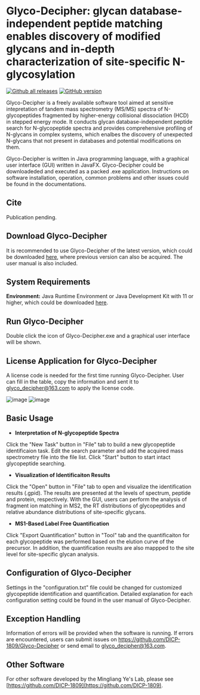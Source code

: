 # Glyco-Decipher: glycan database-independent peptide matching enables discovery of modified glycans and in-depth characterization of site-specific N-glycosylation #

[![Github all releases](https://img.shields.io/github/downloads/DICP-1809/Glyco-Decipher/total.svg)](https://github.com/DICP-1809/Glyco-Decipher/releases/)
[![GitHub version](https://img.shields.io/github/v/release/DICP-1809/Glyco-Decipher.svg)](https://github.com/DICP-1809/Glyco-Decipher/releases/tag/v1.0.2)

Glyco-Decipher is a freely available software tool aimed at sensitive intepretation of tandem mass spectrometry (MS/MS) spectra of N-glycopeptides fragmented by higher-energy collisional dissociation (HCD) in stepped energy mode. It conducts glycan database-independent peptide search for N-glycopeptide spectra and provides comprehensive profiling of N-glycans in complex systems, which enalbes the discovery of unexpected N-glycans that not present in databases and potential modifications on them.

Glyco-Decipher is written in Java programming language, with a graphical user interface (GUI) written in JavaFX. Glyco-Decipher could be downloadeded and executed as a packed .exe application. Instructions on software installation, operation, common problems and other issues could be found in the documentations.

## Cite ##
Publication pending.

## Download Glyco-Decipher ##
It is recommended to use Glyco-Decipher of the latest version, which could be downloaded [here](https://github.com/DICP-1809/Glyco-Decipher/releases), where previous version can also be acquired. The user manual is also included.

## System Requirements ##
**Environment:** Java Runtime Environment or Java Development Kit with 11 or higher, which could be downloaded [here](https://www.oracle.com/java/technologies/downloads/#java11).

## Run Glyco-Decipher ##
Double click the icon of Glyco-Decipher.exe and a graphical user interface will be shown.

## License Application for Glyco-Decipher ##
A license code is needed for the first time running Glyco-Decipher. User can fill in the table, copy the information and sent it to glyco_decipher@163.com to apply the license code.

![image](https://user-images.githubusercontent.com/84326485/160044627-a955b0c6-141c-43df-84d1-ef24ae8e1e12.png) 
![image](https://user-images.githubusercontent.com/84326485/160045091-12582d7c-8961-49d3-b145-517b555fb169.png)

## Basic Usage ##
- **Interpretation of N-glycopeptide Spectra**

Click the "New Task" button in "File" tab to build a new glycopeptide identificaion task. Edit the search parameter and add the acquired mass spectrometry file into the file list. Click "Start" button to start intact glycopeptide searching.

- **Visualization of Identificaiton Results**

Click the "Open" button in "File" tab to open and visualize the identification results (.gpid). The results are presented at the levels of spectrum, peptide and protein, respectively. With the GUI, users can perform the analysis of fragment ion matching in MS2, the RT distributions of glycopeptides and relative abundance distributions of site-specific glycans.

- **MS1-Based Label Free Quantification**

Click "Export Quantification" button in "Tool" tab and the quantificaiton for each glycopeptide was performed based on the elution curve of the precursor. In addition, the quantification reuslts are also mappped to the site level for site-specific glycan analysis.

## Configuration of Glyco-Decipher ##
Settings in the "configuration.txt" file could be changed for customized glycopeptide identification and quantification. Detailed explanation for each configuration setting could be found in the user manual of Glyco-Decipher.

## Exception Handling ##
Information of errors will be provided when the software is running. If errors are encountered, users can submit issues on https://github.com/DICP-1809/Glyco-Decipher or send email to glyco_decipher@163.com.

## Other Software ##
For other software developed by the Mingliang Ye's Lab, please see [https://github.com/DICP-1809](https://github.com/DICP-1809).

